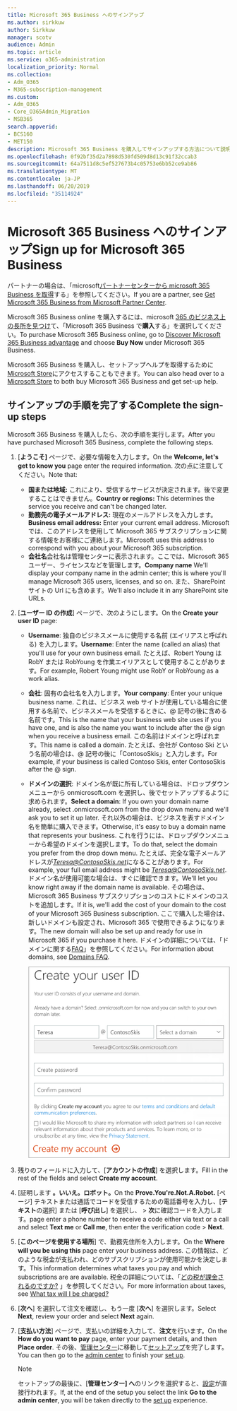 ```yaml
---
title: Microsoft 365 Business へのサインアップ
ms.author: sirkkuw
author: Sirkkuw
manager: scotv
audience: Admin
ms.topic: article
ms.service: o365-administration
localization_priority: Normal
ms.collection:
- Adm_O365
- M365-subscription-management
ms.custom:
- Adm_O365
- Core_O365Admin_Migration
- MSB365
search.appverid:
- BCS160
- MET150
description: Microsoft 365 Business を購入してサインアップする方法について説明します。
ms.openlocfilehash: 0f92bf35d2a7898d530fd509d8d13c91f32ccab3
ms.sourcegitcommit: 64a7511d8c5ef527673b4c05753e6bb52ce9ab86
ms.translationtype: MT
ms.contentlocale: ja-JP
ms.lasthandoff: 06/20/2019
ms.locfileid: "35114924"
---
```

# <a name="sign-up-for-microsoft-365-business"></a><span data-ttu-id="9dc98-103">Microsoft 365 Business へのサインアップ</span><span class="sxs-lookup"><span data-stu-id="9dc98-103">Sign up for Microsoft 365 Business</span></span>

<span data-ttu-id="9dc98-104">パートナーの場合は、「microsoft[パートナーセンターから microsoft 365 Business を取得](get-microsoft-365-business.md#get-microsoft-365-business-from-microsoft-partner-center)する」を参照してください。</span><span class="sxs-lookup"><span data-stu-id="9dc98-104">If you are a partner, see [Get Microsoft 365 Business from Microsoft Partner Center](get-microsoft-365-business.md#get-microsoft-365-business-from-microsoft-partner-center).</span></span>

<span data-ttu-id="9dc98-105">Microsoft 365 Business online を購入するには、microsoft [365 のビジネス上の長所を見つけ](https://www.microsoft.com/microsoft-365/business#pmg-cmp-desktop)て、「Microsoft 365 Business で**購入**する」を選択してください。</span><span class="sxs-lookup"><span data-stu-id="9dc98-105">To purchase Microsoft 365 Business online, go to [Discover Microsoft 365 Business advantage](https://www.microsoft.com/microsoft-365/business#pmg-cmp-desktop) and choose **Buy Now** under Microsoft 365 Business.</span></span>

<span data-ttu-id="9dc98-106">Microsoft 365 Business を購入し、セットアップヘルプを取得するために[Microsoft Store](https://www.microsoft.com/en-us/store/locations/find-a-store?icid=en-us_UF_FAS)にアクセスすることもできます。</span><span class="sxs-lookup"><span data-stu-id="9dc98-106">You can also head over to a [Microsoft Store](https://www.microsoft.com/en-us/store/locations/find-a-store?icid=en-us_UF_FAS) to both buy Microsoft 365 Business and get set-up help.</span></span>

## <a name="complete-the-sign-up-steps"></a><span data-ttu-id="9dc98-107">サインアップの手順を完了する</span><span class="sxs-lookup"><span data-stu-id="9dc98-107">Complete the sign-up steps</span></span>

<span data-ttu-id="9dc98-108">Microsoft 365 Business を購入したら、次の手順を実行します。</span><span class="sxs-lookup"><span data-stu-id="9dc98-108">After you have purchased Microsoft 365 Business, complete the following steps.</span></span>

1. <span data-ttu-id="9dc98-109">[**ようこそ]** ページで、必要な情報を入力します。</span><span class="sxs-lookup"><span data-stu-id="9dc98-109">On the **Welcome, let's get to know you** page enter the required information.</span></span> <span data-ttu-id="9dc98-110">次の点に注意してください。</span><span class="sxs-lookup"><span data-stu-id="9dc98-110">Note that:</span></span>
 
    -  <span data-ttu-id="9dc98-111">**国または地域:** これにより、受信するサービスが決定されます。後で変更することはできません。</span><span class="sxs-lookup"><span data-stu-id="9dc98-111">**Country or regions:** This determines the service you receive and can't be changed later.</span></span>
    - <span data-ttu-id="9dc98-112">**勤務先の電子メールアドレス:** 現在のメールアドレスを入力します。</span><span class="sxs-lookup"><span data-stu-id="9dc98-112">**Business email address:** Enter your current email address.</span></span> <span data-ttu-id="9dc98-113">Microsoft では、このアドレスを使用して Microsoft 365 サブスクリプションに関する情報をお客様にご連絡します。</span><span class="sxs-lookup"><span data-stu-id="9dc98-113">Microsoft uses this address to correspond with you about your Microsoft 365 subscription.</span></span>
    - <span data-ttu-id="9dc98-114">**会社名**会社名は管理センターに表示されます。ここでは、Microsoft 365 ユーザー、ライセンスなどを管理します。</span><span class="sxs-lookup"><span data-stu-id="9dc98-114">**Company name** We'll display your company name in the admin center; this is where you'll manage Microsoft 365 users, licenses, and so on.</span></span> <span data-ttu-id="9dc98-115">また、SharePoint サイトの Url にも含めます。</span><span class="sxs-lookup"><span data-stu-id="9dc98-115">We'll also include it in any SharePoint site URLs.</span></span>

2. <span data-ttu-id="9dc98-116">[**ユーザー ID の作成**] ページで、次のようにします。</span><span class="sxs-lookup"><span data-stu-id="9dc98-116">On the **Create your user ID** page:</span></span>

    - <span data-ttu-id="9dc98-117">**Username**: 独自のビジネスメールに使用する名前 (エイリアスと呼ばれる) を入力します。</span><span class="sxs-lookup"><span data-stu-id="9dc98-117">**Username**: Enter the name (called an alias) that you'll use for your own business email.</span></span> <span data-ttu-id="9dc98-118">たとえば、Robert Young は RobY または RobYoung を作業エイリアスとして使用することがあります。</span><span class="sxs-lookup"><span data-stu-id="9dc98-118">For example, Robert Young might use RobY or RobYoung as a work alias.</span></span>
    - <span data-ttu-id="9dc98-119">**会社**: 固有の会社名を入力します。</span><span class="sxs-lookup"><span data-stu-id="9dc98-119">**Your company**: Enter your unique business name.</span></span> <span data-ttu-id="9dc98-120">これは、ビジネス web サイトが使用している場合に使用する名前で、ビジネスメールを受信するときに、@ 記号の後に含める名前です。</span><span class="sxs-lookup"><span data-stu-id="9dc98-120">This is the name that your business web site uses if you have one, and is also the name you want to include after the @ sign when you receive a business email.</span></span> <span data-ttu-id="9dc98-121">この名前はドメインと呼ばれます。</span><span class="sxs-lookup"><span data-stu-id="9dc98-121">This name is called a domain.</span></span> <span data-ttu-id="9dc98-122">たとえば、会社が Contoso Ski という名前の場合は、@ 記号の後に「ContosoSkis」と入力します。</span><span class="sxs-lookup"><span data-stu-id="9dc98-122">For example, if your business is called Contoso Skis, enter ContosoSkis after the @ sign.</span></span>
    - <span data-ttu-id="9dc98-123">**ドメインの選択**: ドメイン名が既に所有している場合は、ドロップダウンメニューから onmicrosoft.com を選択し、後でセットアップするように求められます。</span><span class="sxs-lookup"><span data-stu-id="9dc98-123">**Select a domain**: If you own your domain name already, select .onmicrosoft.com from the drop down menu and we'll ask you to set it up later.</span></span> <span data-ttu-id="9dc98-124">それ以外の場合は、ビジネスを表すドメイン名を簡単に購入できます。</span><span class="sxs-lookup"><span data-stu-id="9dc98-124">Otherwise, it's easy to buy a domain name that represents your business.</span></span> <span data-ttu-id="9dc98-125">これを行うには、ドロップダウンメニューから希望のドメインを選択します。</span><span class="sxs-lookup"><span data-stu-id="9dc98-125">To do that, select the domain you prefer from the drop down menu.</span></span> <span data-ttu-id="9dc98-126">たとえば、完全な電子メールアドレスが*Teresa@ContosoSkis.net*になることがあります。</span><span class="sxs-lookup"><span data-stu-id="9dc98-126">For example, your full email address might be *Teresa@ContosoSkis.net*.</span></span> <span data-ttu-id="9dc98-127">ドメイン名が使用可能な場合は、すぐに確認できます。</span><span class="sxs-lookup"><span data-stu-id="9dc98-127">We'll let you know right away if the domain name is available.</span></span> <span data-ttu-id="9dc98-128">その場合は、Microsoft 365 Business サブスクリプションのコストにドメインのコストを追加します。</span><span class="sxs-lookup"><span data-stu-id="9dc98-128">If it is, we'll add the cost of your domain to the cost of your Microsoft 365 Business subscription.</span></span> <span data-ttu-id="9dc98-129">ここで購入した場合は、新しいドメインも設定され、Microsoft 365 で使用できるようになります。</span><span class="sxs-lookup"><span data-stu-id="9dc98-129">The new domain will also be set up and ready for use in Microsoft 365 if you purchase it here.</span></span> <span data-ttu-id="9dc98-130">ドメインの詳細については、「ドメインに関する[FAQ](https://docs.microsoft.com/office365/admin/setup/domains-faq)」を参照してください。</span><span class="sxs-lookup"><span data-stu-id="9dc98-130">For information about domains, see [Domains FAQ](https://docs.microsoft.com/office365/admin/setup/domains-faq).</span></span>
    
        ![ユーザー ID の作成ページのスクリーンショット。](media/signinuserid.png)

3. <span data-ttu-id="9dc98-132">残りのフィールドに入力して、[**アカウントの作成**] を選択します。</span><span class="sxs-lookup"><span data-stu-id="9dc98-132">Fill in the rest of the fields and select **Create my account**.</span></span>
4. <span data-ttu-id="9dc98-133">[証明します **。いいえ。ロボット。**</span><span class="sxs-lookup"><span data-stu-id="9dc98-133">On the **Prove.You're.Not.A.Robot.**</span></span> <span data-ttu-id="9dc98-134">[ページ] テキストまたは通話でコードを受信するための電話番号を入力し、[**テキスト**の選択] または [**呼び出し**] を選択し、 \> **次**に確認コードを入力します。</span><span class="sxs-lookup"><span data-stu-id="9dc98-134">page enter a phone number to receive a code either via text or a call and select **Text me** or **Call me**, then enter the verification code \> **Next**.</span></span>
5. <span data-ttu-id="9dc98-135">[**このページを使用する場所**] で、勤務先住所を入力します。</span><span class="sxs-lookup"><span data-stu-id="9dc98-135">On the **Where will you be using this** page enter your business address.</span></span> <span data-ttu-id="9dc98-136">この情報は、どのような税金が支払われ、どのサブスクリプションが使用可能かを決定します。</span><span class="sxs-lookup"><span data-stu-id="9dc98-136">This information determines what taxes you pay and which subscriptions are are available.</span></span> <span data-ttu-id="9dc98-137">税金の詳細については、「[どの税が課金されるのですか?](https://docs.microsoft.com/office365/admin/subscriptions-and-billing/what-tax-will-i-be-charged?view=o365-worldwide) 」を参照してください。</span><span class="sxs-lookup"><span data-stu-id="9dc98-137">For more information about taxes, see [What tax will I be charged?](https://docs.microsoft.com/office365/admin/subscriptions-and-billing/what-tax-will-i-be-charged?view=o365-worldwide)</span></span> 
1. <span data-ttu-id="9dc98-138">[**次へ**] を選択して注文を確認し、もう一度 [**次へ**] を選択します。</span><span class="sxs-lookup"><span data-stu-id="9dc98-138">Select **Next**, review your order and select **Next** again.</span></span>
1. <span data-ttu-id="9dc98-139">[**支払い方法**] ページで、支払いの詳細を入力して、**注文**を行います。</span><span class="sxs-lookup"><span data-stu-id="9dc98-139">On the **How do you want to pay** page, enter your payment details, and then **Place order**.</span></span>
    <span data-ttu-id="9dc98-140">その後、[管理センター](https://docs.microsoft.com/en-us/office365/admin/subscriptions-and-billing/what-tax-will-i-be-charged?view=o365-worldwide)に移動して[セットアップ](set-up.md)を完了します。</span><span class="sxs-lookup"><span data-stu-id="9dc98-140">You can then go to the [admin center](https://docs.microsoft.com/en-us/office365/admin/subscriptions-and-billing/what-tax-will-i-be-charged?view=o365-worldwide) to finish your [set up](set-up.md).</span></span>

    > [!NOTE]
    > <span data-ttu-id="9dc98-141">セットアップの最後に、[**管理センター] へ**のリンクを選択すると、[設定](set-up.md)が直接行われます。</span><span class="sxs-lookup"><span data-stu-id="9dc98-141">If, at the end of the setup you select the link **Go to the admin center**, you will be taken directly to the [set up](set-up.md) experience.</span></span>